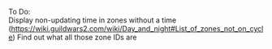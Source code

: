 To Do:<br>
Display non-updating time in zones without a time (https://wiki.guildwars2.com/wiki/Day_and_night#List_of_zones_not_on_cycle)
Find out what all those zone IDs are
